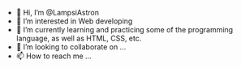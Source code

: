 - 👋 Hi, I’m @LampsiAstron
- 👀 I’m interested in Web developing
- 🌱 I’m currently learning and practicing some of the programming language, as well as HTML, CSS, etc.
- 💞️ I’m looking to collaborate on ...
- 📫 How to reach me ...

<!---
LampsiAstron/LampsiAstron is a ✨ special ✨ repository because its `README.md` (this file) appears on your GitHub profile.
You can click the Preview link to take a look at your changes.
--->
